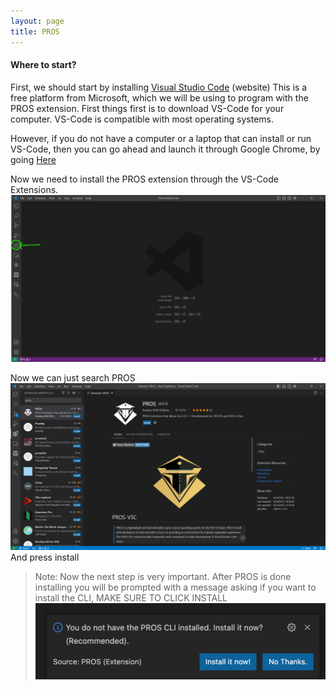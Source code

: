```yaml
---
layout: page
title: PROS
---
```


#### Where to start?

First, we should start by installing [Visual Studio Code](https://code.visualstudio.com/) (website) 
This is a free platform from Microsoft, which we will be using to program with the PROS extension. First things first is to download VS-Code for your computer. VS-Code is compatible with most operating systems. 

However, if you do not have a computer or a laptop that can install or run VS-Code, then you can go ahead and launch it through Google Chrome, by going [Here](https://vscode.dev/)

Now we need to install the PROS extension through the VS-Code Extensions. 
![VSCODE EXTENSIONS](/tutorials/imgs/Extensionsimg.png)

Now we can just search PROS
![PROS Install](/tutorials/imgs/PROSinstall.png)
And press install

> Note: Now the next step is very important. After PROS is done installing you will be prompted with a message asking if you want to install the CLI, MAKE SURE TO CLICK INSTALL
![CLI Install](/tutorials/imgs/proscli.png)